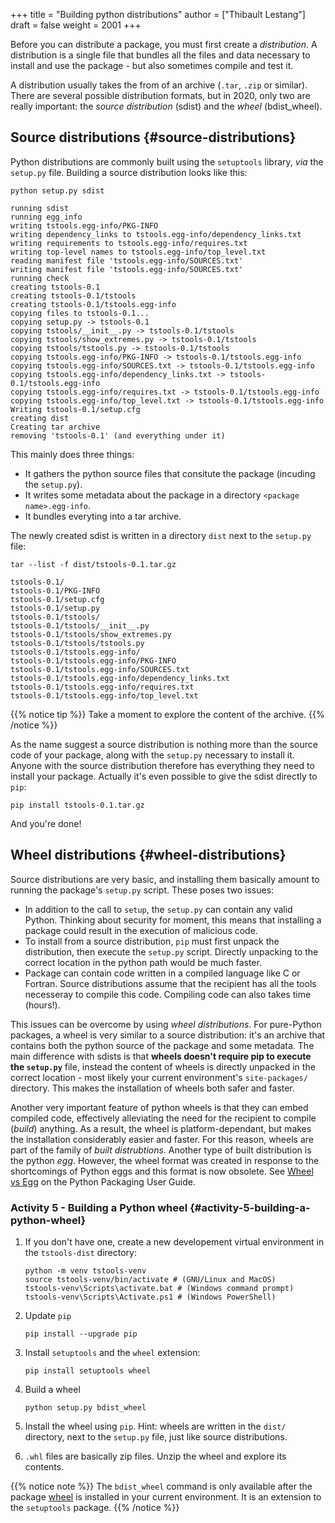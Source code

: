 +++
title = "Building python distributions"
author = ["Thibault Lestang"]
draft = false
weight = 2001
+++

Before you can distribute a package, you must first create a _distribution_.
A distribution is a single file that bundles all the files and data necessary to install and use
the package - but also sometimes compile and test it.

A distribution usually takes the from of an archive (`.tar`, `.zip` or similar).
There are several possible distribution formats, but in 2020, only two are really important: the _source distribution_ (sdist) and the _wheel_ (bdist\_wheel).


## Source distributions {#source-distributions}

Python distributions are commonly built using the `setuptools` library, _via_ the `setup.py` file.
Building a source distribution looks like this:

```shell
python setup.py sdist
```

```text
running sdist
running egg_info
writing tstools.egg-info/PKG-INFO
writing dependency_links to tstools.egg-info/dependency_links.txt
writing requirements to tstools.egg-info/requires.txt
writing top-level names to tstools.egg-info/top_level.txt
reading manifest file 'tstools.egg-info/SOURCES.txt'
writing manifest file 'tstools.egg-info/SOURCES.txt'
running check
creating tstools-0.1
creating tstools-0.1/tstools
creating tstools-0.1/tstools.egg-info
copying files to tstools-0.1...
copying setup.py -> tstools-0.1
copying tstools/__init__.py -> tstools-0.1/tstools
copying tstools/show_extremes.py -> tstools-0.1/tstools
copying tstools/tstools.py -> tstools-0.1/tstools
copying tstools.egg-info/PKG-INFO -> tstools-0.1/tstools.egg-info
copying tstools.egg-info/SOURCES.txt -> tstools-0.1/tstools.egg-info
copying tstools.egg-info/dependency_links.txt -> tstools-0.1/tstools.egg-info
copying tstools.egg-info/requires.txt -> tstools-0.1/tstools.egg-info
copying tstools.egg-info/top_level.txt -> tstools-0.1/tstools.egg-info
Writing tstools-0.1/setup.cfg
creating dist
Creating tar archive
removing 'tstools-0.1' (and everything under it)
```

This mainly does three things:

-   It gathers the python source files that consitute the package (incuding the `setup.py`).
-   It writes some metadata about the package in a directory `<package name>.egg-info`.
-   It bundles everyting into a tar archive.

The newly created sdist is written in a directory `dist` next to the `setup.py` file:

```shell
tar --list -f dist/tstools-0.1.tar.gz
```

```text
tstools-0.1/
tstools-0.1/PKG-INFO
tstools-0.1/setup.cfg
tstools-0.1/setup.py
tstools-0.1/tstools/
tstools-0.1/tstools/__init__.py
tstools-0.1/tstools/show_extremes.py
tstools-0.1/tstools/tstools.py
tstools-0.1/tstools.egg-info/
tstools-0.1/tstools.egg-info/PKG-INFO
tstools-0.1/tstools.egg-info/SOURCES.txt
tstools-0.1/tstools.egg-info/dependency_links.txt
tstools-0.1/tstools.egg-info/requires.txt
tstools-0.1/tstools.egg-info/top_level.txt
```

{{% notice tip %}}
Take a moment to explore the content of the archive.
{{% /notice %}}

As the name suggest a source distribution is nothing more than the source code of your package,
along with the `setup.py` necessary to install it.
Anyone with the source distribution therefore has everything they need to install your package.
Actually it's even possible to give the sdist directly to `pip`:

```shell
pip install tstools-0.1.tar.gz
```

And you're done!


## Wheel distributions {#wheel-distributions}

Source distributions are very basic, and installing them basically amount
to running the package's `setup.py` script.
These poses two issues:

-   In addition to the call to `setup`, the `setup.py` can contain any valid Python.
    Thinking about security for moment, this means that installing a package could
    result in the execution of malicious code.
-   To install from a source distribution, `pip` must first unpack the distribution, then
    execute the `setup.py` script. Directly unpacking to the correct location in the python
    path would be much faster.
-   Package can contain code written in a compiled language like C or Fortran. Source
    distributions assume that the recipient has all the tools necesseray to compile
    this code. Compiling code can also takes time (hours!).

This issues can be overcome by using _wheel distributions_.
For pure-Python packages, a wheel is very similar to a source distribution: it's an
archive that contains both the python source of the package and some metadata.
The main difference with sdists is that **wheels doesn't require pip to execute
the `setup.py`** file, instead the content of wheels is directly unpacked in the correct
location - most likely your current environment's `site-packages/` directory.
This makes the installation of wheels both safer and faster.

Another very important feature of python wheels is that they can embed compiled code,
effectively alleviating the need for the recipient to compile (_build_) anything.
As a result, the wheel is platform-dependant, but makes the installation considerably easier
and faster. For this reason, wheels are part of the family of _built distrubtions_.
Another type of built distribution is the python _egg_. However, the wheel format was
created in response to the shortcomings of Python eggs and this format is now obsolete.
See [Wheel vs Egg](https://packaging.python.org/discussions/wheel-vs-egg/) on the Python Packaging User Guide.


### Activity 5 - Building a Python wheel {#activity-5-building-a-python-wheel}

1.  If you don't have one, create a new developement virtual environment in the
    `tstools-dist` directory:

    ```shell
    python -m venv tstools-venv
    source tstools-venv/bin/activate # (GNU/Linux and MacOS)
    tstools-venv\Scripts\activate.bat # (Windows command prompt)
    tstools-venv\Scripts\Activate.ps1 # (Windows PowerShell)
    ```
2.  Update `pip`

    ```shell
    pip install --upgrade pip
    ```
3.  Install `setuptools` and the `wheel` extension:

    ```shell
    pip install setuptools wheel
    ```
4.  Build a wheel

    ```shell
    python setup.py bdist_wheel
    ```
5.  Install the wheel using `pip`.
    Hint: wheels are written in the `dist/` directory, next to the `setup.py` file, just
    like source distributions.
6.  `.whl` files are basically zip files. Unzip the wheel and explore its contents.

{{% notice note %}}
The `bdist_wheel` command is only available after the package [wheel](https://pypi.org/project/wheel/) is installed in your current environment.
It is an extension to the `setuptools` package.
{{% /notice %}}
